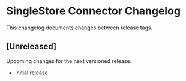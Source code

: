 # SingleStore Connector Changelog
This changelog documents changes between release tags.

## [Unreleased]
Upcoming changes for the next versioned release.
 * Initial release
